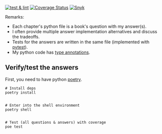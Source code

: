 [![test & lint](https://github.com/juanmirocks/AtDSI/actions/workflows/test_n_lint.yml/badge.svg)](https://github.com/juanmirocks/AtDSI/actions/workflows/test_n_lint.yml)
[![Coverage Status](https://coveralls.io/repos/github/juanmirocks/AtDSI/badge.svg?branch=develop)](https://coveralls.io/github/juanmirocks/AtDSI?branch=develop)
[![Snyk](https://img.shields.io/badge/%20Snyk_security-monitored-8742B8?logo=snyk&logoColor=white)](https://github.com/juanmirocks/AtDSI/actions)


Remarks:
* Each chapter's python file is a book's question with my answer(s).
* I often provide multiple answer implementation alternatives and discuss the tradeoffs.
* Tests for the answers are written in the same file (implemented with [pytest](https://docs.pytest.org/en/7.3.x/)).
* My python code has [type annotations](https://mypy.readthedocs.io/en/stable/cheat_sheet_py3.html).


## Verify/test the answers

First, you need to have python [poetry](https://python-poetry.org).

```shell
# Install deps
poetry install


# Enter into the shell environment
poetry shell


# Test (all questions & answers) with coverage
poe test
```
